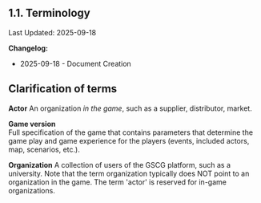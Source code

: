 ## 1.1. Terminology

Last Updated: 2025-09-18

__Changelog:__
 - 2025-09-18 - Document Creation


## Clarification of terms

**Actor**
An organization *in the game*, such as a supplier, distributor, market.

**Game version**<br>
Full specification of the game that contains parameters that determine the game play and game experience for the players (events, included actors, map, scenarios, etc.).

**Organization**
A collection of users of the GSCG platform, such as a university. Note that the term organization typically does NOT point to an organization in the game. The term 'actor' is reserved for in-game organizations.
